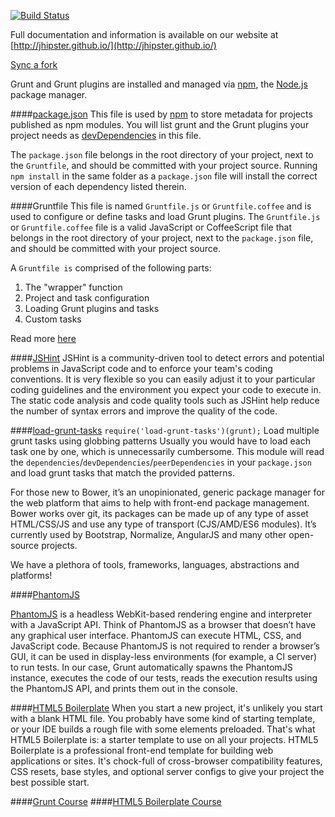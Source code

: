 [![Build Status](https://travis-ci.org/jhipster/generator-jhipster.svg?branch=master)](https://travis-ci.org/jhipster/generator-jhipster)

Full documentation and information is available on our website at [http://jhipster.github.io/](http://jhipster.github.io/)

[Sync a fork](https://help.github.com/articles/syncing-a-fork)

Grunt and Grunt plugins are installed and managed via [npm](https://npmjs.org/), the [Node.js](http://nodejs.org/) package manager. 

####[package.json](https://www.npmjs.org/doc/files/package.json.html)
This file is used by [npm](https://npmjs.org/) to store metadata for projects published as npm modules. You will list grunt and the Grunt plugins your project needs as [devDependencies](https://www.npmjs.org/doc/files/package.json.html#devdependencies) in this file.

The `package.json` file belongs in the root directory of your project, next to the `Gruntfile`, and should be committed with your project source. Running `npm install` in the same folder as a `package.json` file will install the correct version of each dependency listed therein.

####Gruntfile
This file is named `Gruntfile.js` or `Gruntfile.coffee` and is used to configure or define tasks and load Grunt plugins.
The `Gruntfile.js` or `Gruntfile.coffee` file is a valid JavaScript or CoffeeScript file that belongs in the root directory of your project, next to the `package.json` file, and should be committed with your project source.

A `Gruntfile is` comprised of the following parts:

1. The "wrapper" function
2. Project and task configuration
3. Loading Grunt plugins and tasks
4. Custom tasks

Read more [here](http://gruntjs.com/getting-started)

####[JSHint](http://www.jshint.com/about/)
JSHint is a community-driven tool to detect errors and potential problems in JavaScript code and to enforce your team's coding conventions. It is very flexible so you can easily adjust it to your particular coding guidelines and the environment you expect your code to execute in.
The static code analysis and code quality tools such as JSHint help reduce the number of syntax errors and improve the quality of the code.

####[load-grunt-tasks](https://github.com/sindresorhus/load-grunt-tasks)
`require('load-grunt-tasks')(grunt);`
Load multiple grunt tasks using globbing patterns
Usually you would have to load each task one by one, which is unnecessarily cumbersome.
This module will read the `dependencies`/`devDependencies`/`peerDependencies` in your `package.json` and load grunt tasks that match the provided patterns.

For those new to Bower, it’s an unopinionated, generic package manager for the web platform that aims to help with front-end package management. Bower works over git, its packages can be made up of any type of asset HTML/CSS/JS and use any type of transport (CJS/AMD/ES6 modules). It’s currently used by Bootstrap, Normalize, AngularJS and many other open-source projects.

We have a plethora of tools, frameworks, languages, abstractions and platforms!

####[PhantomJS](http://phantomjs.org/) 

[PhantomJS](http://phantomjs.org/) is a headless WebKit-based rendering engine and interpreter with a JavaScript API. Think of PhantomJS as a browser that doesn’t have any graphical user interface. PhantomJS can execute HTML, CSS, and JavaScript code. Because PhantomJS is not required to render a browser’s GUI, it can be used in display-less environments (for example, a CI server) to run tests. 
In our case, Grunt automatically spawns the PhantomJS instance, executes the code of our tests, reads the execution results using the PhantomJS API, and prints them out in the console. 

####[HTML5 Boilerplate](http://html5boilerplate.com/)
When you start a new project, it's unlikely you start with a blank HTML file. You probably have some kind of starting template, or your IDE builds a rough file with some elements preloaded. That's what HTML5 Boilerplate is: a starter template to use on all your projects.
HTML5 Boilerplate is a professional front-end template for building web applications or sites. It's chock-full of cross-browser compatibility features, CSS resets, base styles, and optional server configs to give your project the best possible start.

####[Grunt Course](http://beta.pluralsight.com/courses/grunt-introduction)
####[HTML5 Boilerplate Course](http://beta.pluralsight.com/courses/html5-boilerplate-get-started)
